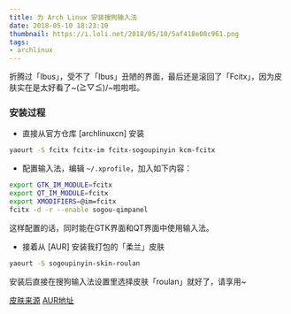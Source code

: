 ```yaml
---
title: 为 Arch Linux 安装搜狗输入法
date: 2018-05-10 18:23:10
thumbnail: https://i.loli.net/2018/05/10/5af418e08c961.png
tags:
- archlinux
---
```

折腾过「Ibus」，受不了「Ibus」丑陋的界面，最后还是滚回了「Fcitx」，因为皮肤实在是太好看了~\(≧▽≦)/~啦啦啦。

<!-- more -->

### 安装过程

+ 直接从官方仓库 [archlinuxcn] 安装

```bash
yaourt -S fcitx fcitx-im fcitx-sogoupinyin kcm-fcitx
```

+ 配置输入法，编辑 `~/.xprofile`，加入如下内容：

```bash
export GTK_IM_MODULE=fcitx
export QT_IM_MODULE=fcitx
export XMODIFIERS=@im=fcitx
fcitx -d -r --enable sogou-qimpanel
```

这样配置的话，同时能在GTK界面和QT界面中使用输入法。

+ 接着从 [AUR] 安装我打包的「柔兰」皮肤

```bash
yaourt -S sogoupinyin-skin-roulan
```

安装后直接在搜狗输入法设置里选择皮肤「roulan」就好了，请享用~

[皮肤来源](https://pinyin.sogou.com/skins/detail/view/info/559973) [AUR地址](https://aur.archlinux.org/packages/sogoupinyin-skin-roulan/)
